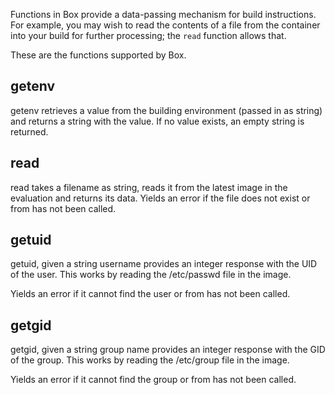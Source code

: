 Functions in Box provide a data-passing mechanism for build instructions. For
example, you may wish to read the contents of a file from the container into
your build for further processing; the `read` function allows that.

These are the functions supported by Box.

## getenv

getenv retrieves a value from the building environment (passed in as string)
and returns a string with the value. If no value exists, an empty string is
returned.

## read

read takes a filename as string, reads it from the latest image in the
evaluation and returns its data. Yields an error if the file does not exist
or from has not been called.

## getuid

getuid, given a string username provides an integer response with the UID of
the user. This works by reading the /etc/passwd file in the image.

Yields an error if it cannot find the user or from has not been called.

## getgid

getgid, given a string group name provides an integer response with the GID
of the group. This works by reading the /etc/group file in the image.

Yields an error if it cannot find the group or from has not been called.
